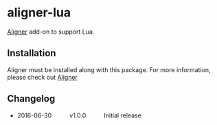 # aligner-lua

[Aligner](https://github.com/adrianlee44/atom-aligner) add-on to support Lua.

## Installation
Aligner must be installed along with this package. For more information, please check out [Aligner](https://github.com/adrianlee44/atom-aligner)

## Changelog
- 2016-06-30   v1.0.0   Initial release

